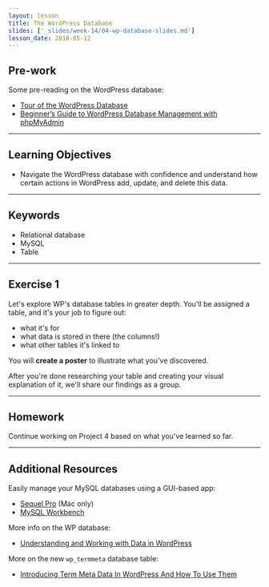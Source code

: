```yaml
---
layout: lesson
title: The WordPress Database
slides: ['_slides/week-14/04-wp-database-slides.md']
lesson_date: 2018-05-12
---
```


## Pre-work

Some pre-reading on the WordPress database:

* [Tour of the WordPress Database](https://deliciousbrains.com/tour-wordpress-database/)
* [Beginner’s Guide to WordPress Database Management with phpMyAdmin](http://www.wpbeginner.com/beginners-guide/beginners-guide-to-wordpress-database-management-with-phpmyadmin/)

---

## Learning Objectives

* Navigate the WordPress database with confidence and understand how certain actions in WordPress add, update, and delete this data.

---

## Keywords

* Relational database
* MySQL
* Table

---

## Exercise 1

Let's explore WP's database tables in greater depth. You'll be assigned a table, and it's your job to figure out:

* what it's for
* what data is stored in there (the columns!)
* what other tables it's linked to

You will **create a poster** to illustrate what you've discovered.

After you're done researching your table and creating your visual explanation of it, we'll share our findings as a group.

---

## Homework

Continue working on Project 4 based on what you've learned so far.

---

## Additional Resources

Easily manage your MySQL databases using a GUI-based app:

* [Sequel Pro](http://www.sequelpro.com/) (Mac only)
* [MySQL Workbench](http://www.mysql.com/products/workbench/)

More info on the WP database:

* [Understanding and Working with Data in WordPress](https://code.tutsplus.com/series/understanding-and-working-with-data-in-wordpress--cms-670)

More on the new `wp_termmeta` database table:

* [Introducing Term Meta Data In WordPress And How To Use Them](https://www.smashingmagazine.com/2015/12/how-to-use-term-meta-data-in-wordpress/)

